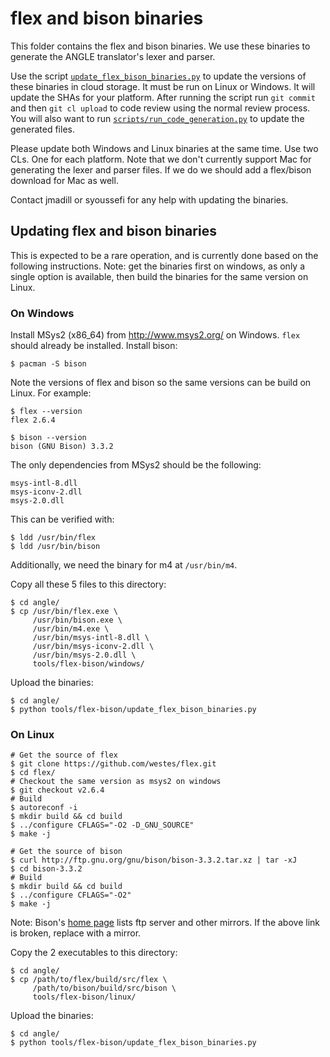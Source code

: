 # flex and bison binaries

This folder contains the flex and bison binaries. We use these binaries to
generate the ANGLE translator's lexer and parser.

Use the script [`update_flex_bison_binaries.py`](update_flex_bison_binaries.py)
to update the versions of these binaries in cloud storage. It must be run on
Linux or Windows. It will update the SHAs for your platform. After running the
script run `git commit` and then `git cl upload` to code review using the normal
review process. You will also want to run
[`scripts/run_code_generation.py`](../../scripts/run_code_generation.py) to
update the generated files.

Please update both Windows and Linux binaries at the same time. Use two CLs. One
for each platform. Note that we don't currently support Mac for generating the
lexer and parser files. If we do we should add a flex/bison download for Mac as
well.

Contact jmadill or syoussefi for any help with updating the binaries.

## Updating flex and bison binaries

This is expected to be a rare operation, and is currently done based on the
following instructions.  Note: get the binaries first on windows, as only a
single option is available, then build the binaries for the same version on
Linux.

### On Windows

Install MSys2 (x86_64) from http://www.msys2.org/ on Windows.  `flex` should
already be installed.  Install bison:

```
$ pacman -S bison
```

Note the versions of flex and bison so the same versions can be build on Linux.
For example:

```
$ flex --version
flex 2.6.4

$ bison --version
bison (GNU Bison) 3.3.2
```

The only dependencies from MSys2 should be the following:

```
msys-intl-8.dll
msys-iconv-2.dll
msys-2.0.dll
```

This can be verified with:

```
$ ldd /usr/bin/flex
$ ldd /usr/bin/bison
```

Additionally, we need the binary for m4 at `/usr/bin/m4`.

Copy all these 5 files to this directory:

```
$ cd angle/
$ cp /usr/bin/flex.exe \
     /usr/bin/bison.exe \
     /usr/bin/m4.exe \
     /usr/bin/msys-intl-8.dll \
     /usr/bin/msys-iconv-2.dll \
     /usr/bin/msys-2.0.dll \
     tools/flex-bison/windows/
```

Upload the binaries:

```
$ cd angle/
$ python tools/flex-bison/update_flex_bison_binaries.py
```

### On Linux

```
# Get the source of flex
$ git clone https://github.com/westes/flex.git
$ cd flex/
# Checkout the same version as msys2 on windows
$ git checkout v2.6.4
# Build
$ autoreconf -i
$ mkdir build && cd build
$ ../configure CFLAGS="-O2 -D_GNU_SOURCE"
$ make -j
```

```
# Get the source of bison
$ curl http://ftp.gnu.org/gnu/bison/bison-3.3.2.tar.xz | tar -xJ
$ cd bison-3.3.2
# Build
$ mkdir build && cd build
$ ../configure CFLAGS="-O2"
$ make -j
```

Note: Bison's [home page][Bison] lists ftp server and other mirrors.  If the
above link is broken, replace with a mirror.

Copy the 2 executables to this directory:

```
$ cd angle/
$ cp /path/to/flex/build/src/flex \
     /path/to/bison/build/src/bison \
     tools/flex-bison/linux/
```

Upload the binaries:

```
$ cd angle/
$ python tools/flex-bison/update_flex_bison_binaries.py
```

[Bison]: https://www.gnu.org/software/bison/
